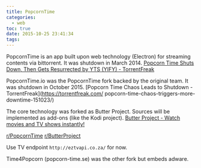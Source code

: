 ```yaml
---
title: PopcornTime
categories:
  - web
toc: true
date: 2015-10-25 23:41:34
tags:
---
```


PopcornTime is an app built upon web technology (Electron) for streaming contents via bittorrent. It was shutdown in March 2014.
[Popcorn Time Shuts Down, Then Gets Resurrected by YTS (YIFY) - TorrentFreak](https://torrentfreak.com/popcorn-time-shuts-down-then-gets-resurrected-by-yts-yify-140315/)

PopcornTime.io was the PopcornTime fork backed by the original team. It was shutdown in October 2015.
[Popcorn Time Chaos Leads to Shutdown - TorrentFreak](https://torrentfreak.com/
popcorn-time-chaos-triggers-more-downtime-151023/)

The core technology was forked as Butter Project. Sources will be implemented as add-ons (like the Kodi project).
[Butter Project - Watch movies and TV shows instantly!](http://butterproject.org/)

[r/PopcornTime](https://www.reddit.com/r/PopCornTime/)
[r/ButterProject](https://www.reddit.com/r/ButterProject/)

Use TV endpoint `http://eztvapi.co.za/` for now.

Time4Popcorn (popcorn-time.se) was the other fork but embeds adware.

